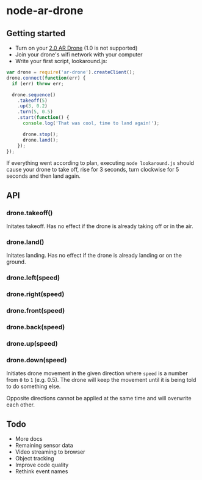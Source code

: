 # node-ar-drone

## Getting started

* Turn on your [2.0 AR Drone](http://ardrone2.parrot.com/) (1.0 is not supported)
* Join your drone's wifi network with your computer
* Write your first script, lookaround.js:

```js
var drone = require('ar-drone').createClient();
drone.connect(function(err) {
  if (err) throw err;

  drone.sequence()
    .takeoff(5)
    .up(3, 0.2)
    .turn(5, 0.5)
    .start(function() {
      console.log('That was cool, time to land again!');

      drone.stop();
      drone.land();
    });
});
```

If everything went according to plan, executing `node lookaround.js` should
cause your drone to take off, rise for 3 seconds, turn clockwise for 5 seconds
and then land again.

## API

### drone.takeoff()

Initates takeoff. Has no effect if the drone is already taking off or in the
air.

### drone.land()

Initates landing. Has no effect if the drone is already landing or on the
ground.

### drone.left(speed)
### drone.right(speed)
### drone.front(speed)
### drone.back(speed)
### drone.up(speed)
### drone.down(speed)

Initiates drone movement in the given direction where `speed` is a number from
`0` to `1` (e.g. 0.5). The drone will keep the movement until it is being told
to do something else.

Opposite directions cannot be applied at the same time and will overwrite each
other.

## Todo

* More docs
* Remaining sensor data
* Video streaming to browser
* Object tracking
* Improve code quality
* Rethink event names
